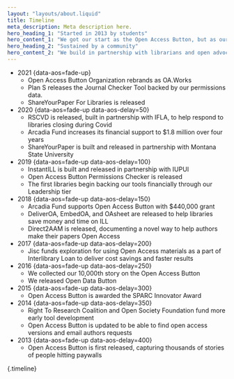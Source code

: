 ```yaml
---
layout: "layouts/about.liquid"
title: Timeline
meta_description: Meta description here.
hero_heading_1: "Started in 2013 by students"
hero_content_1: "We got our start as the Open Access Button, but as our tools grew, so did we. OA.Works is now the home of our tools."
hero_heading_2: "Sustained by a community"
hero_content_2: "We build in partnership with librarians and open advocates striving for a just and kind world. We’ve been fortunate to have the backing of generous funders."
---
```


* 2021 {data-aos=fade-up}
  - Open Access Button Organization rebrands as OA.Works
  - Plan S releases the Journal Checker Tool backed by our permissions data.
  - ShareYourPaper For Libraries is released
* 2020 {data-aos=fade-up data-aos-delay=50}
  - RSCVD is released, built in partnership with IFLA, to help respond to libraries closing during Covid
  - Arcadia Fund increases its financial support to $1.8 million over four years
  - ShareYourPaper is built and released in partnership with Montana State University
* 2019 {data-aos=fade-up data-aos-delay=100}
  - InstantILL is built and released in partnership with IUPUI
  - Open Access Button Permissions Checker is released
  - The first libraries begin backing our tools financially through our Leadership tier
* 2018 {data-aos=fade-up data-aos-delay=150}
  - Arcadia Fund supports Open Access Button with $440,000 grant
  - DeliverOA, EmbedOA, and OAsheet are released to help libraries save money and time on ILL
  - Direct2AAM is released, documenting a novel way to help authors make their papers Open Access
* 2017 {data-aos=fade-up data-aos-delay=200}
  - Jisc funds exploration for using Open Access materials as a part of Interlibrary Loan to deliver cost savings and faster results
* 2016 {data-aos=fade-up data-aos-delay=250}  
  - We collected our 10,000th story on the Open Access Button
  - We released Open Data Button
* 2015 {data-aos=fade-up data-aos-delay=300}
  - Open Access Button is awarded the SPARC Innovator Award
* 2014 {data-aos=fade-up data-aos-delay=350}
  - Right To Research Coalition and Open Society Foundation fund more early tool development
  - Open Access Button is updated to be able to find open access versions and email authors requests
* 2013 {data-aos=fade-up data-aos-delay=400}
  - Open Access Button is first released, capturing thousands of stories of people hitting paywalls

{.timeline}
